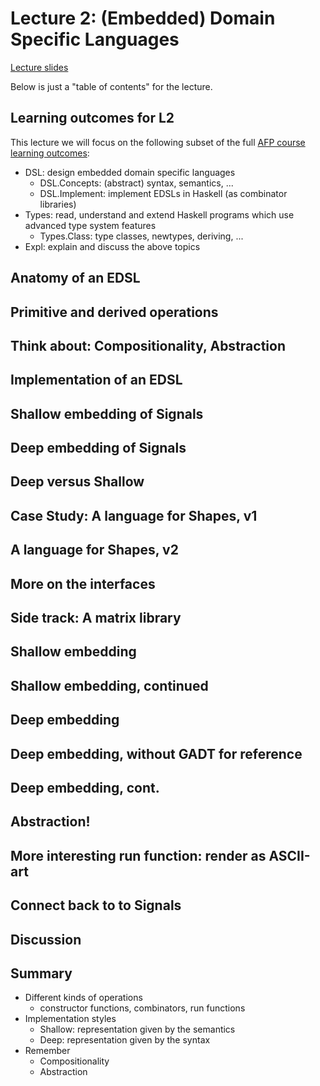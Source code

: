 # Lecture 2: (Embedded) Domain Specific Languages

[Lecture slides](http://www.cse.chalmers.se/edu/course/TDA342_Advanced_Functional_Programming/lecture2.html)

Below is just a "table of contents" for the lecture.

## Learning outcomes for L2

This lecture we will focus on the following subset of the full [AFP
course learning outcomes](http://www.cse.chalmers.se/edu/course/afp/index.html#goal):

* DSL: design embedded domain specific languages
    * DSL.Concepts: (abstract) syntax, semantics, ...
    * DSL.Implement: implement EDSLs in Haskell (as combinator libraries)
* Types: read, understand and extend Haskell programs which use advanced type system features
    * Types.Class: type classes, newtypes, deriving, ...
* Expl: explain and discuss the above topics

## Anatomy of an EDSL
## Primitive and derived operations
## Think about: Compositionality, Abstraction
## Implementation of an EDSL
## Shallow embedding of Signals
## Deep embedding of Signals
## Deep versus Shallow
## Case Study: A language for Shapes, v1
## A language for Shapes, v2
## More on the interfaces
## Side track: A matrix library
## Shallow embedding
## Shallow embedding, continued
## Deep embedding
## Deep embedding, without GADT for reference
## Deep embedding, cont.
## Abstraction!
## More interesting run function: render as ASCII-art
## Connect back to to Signals
## Discussion
## Summary

* Different kinds of operations
    *  constructor functions, combinators, run functions
* Implementation styles
    * Shallow: representation given by the semantics
    * Deep: representation given by the syntax
* Remember
    * Compositionality
    * Abstraction
